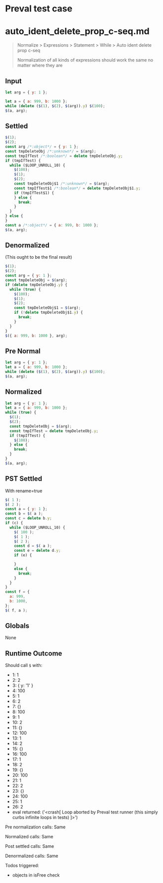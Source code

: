# Preval test case

# auto_ident_delete_prop_c-seq.md

> Normalize > Expressions > Statement > While > Auto ident delete prop c-seq
>
> Normalization of all kinds of expressions should work the same no matter where they are

## Input

`````js filename=intro
let arg = { y: 1 };

let a = { a: 999, b: 1000 };
while (delete ($(1), $(2), $(arg)).y) $(100);
$(a, arg);
`````

## Settled


`````js filename=intro
$(1);
$(2);
const arg /*:object*/ = { y: 1 };
const tmpDeleteObj /*:unknown*/ = $(arg);
const tmpIfTest /*:boolean*/ = delete tmpDeleteObj.y;
if (tmpIfTest) {
  while ($LOOP_UNROLL_10) {
    $(100);
    $(1);
    $(2);
    const tmpDeleteObj$1 /*:unknown*/ = $(arg);
    const tmpIfTest$1 /*:boolean*/ = delete tmpDeleteObj$1.y;
    if (tmpIfTest$1) {
    } else {
      break;
    }
  }
} else {
}
const a /*:object*/ = { a: 999, b: 1000 };
$(a, arg);
`````

## Denormalized
(This ought to be the final result)

`````js filename=intro
$(1);
$(2);
const arg = { y: 1 };
const tmpDeleteObj = $(arg);
if (delete tmpDeleteObj.y) {
  while (true) {
    $(100);
    $(1);
    $(2);
    const tmpDeleteObj$1 = $(arg);
    if (!delete tmpDeleteObj$1.y) {
      break;
    }
  }
}
$({ a: 999, b: 1000 }, arg);
`````

## Pre Normal


`````js filename=intro
let arg = { y: 1 };
let a = { a: 999, b: 1000 };
while (delete ($(1), $(2), $(arg)).y) $(100);
$(a, arg);
`````

## Normalized


`````js filename=intro
let arg = { y: 1 };
let a = { a: 999, b: 1000 };
while (true) {
  $(1);
  $(2);
  const tmpDeleteObj = $(arg);
  const tmpIfTest = delete tmpDeleteObj.y;
  if (tmpIfTest) {
    $(100);
  } else {
    break;
  }
}
$(a, arg);
`````

## PST Settled
With rename=true

`````js filename=intro
$( 1 );
$( 2 );
const a = { y: 1 };
const b = $( a );
const c = delete b.y;
if (c) {
  while ($LOOP_UNROLL_10) {
    $( 100 );
    $( 1 );
    $( 2 );
    const d = $( a );
    const e = delete d.y;
    if (e) {

    }
    else {
      break;
    }
  }
}
const f = {
  a: 999,
  b: 1000,
};
$( f, a );
`````

## Globals

None

## Runtime Outcome

Should call `$` with:
 - 1: 1
 - 2: 2
 - 3: { y: '1' }
 - 4: 100
 - 5: 1
 - 6: 2
 - 7: {}
 - 8: 100
 - 9: 1
 - 10: 2
 - 11: {}
 - 12: 100
 - 13: 1
 - 14: 2
 - 15: {}
 - 16: 100
 - 17: 1
 - 18: 2
 - 19: {}
 - 20: 100
 - 21: 1
 - 22: 2
 - 23: {}
 - 24: 100
 - 25: 1
 - 26: 2
 - eval returned: ('<crash[ Loop aborted by Preval test runner (this simply curbs infinite loops in tests) ]>')

Pre normalization calls: Same

Normalized calls: Same

Post settled calls: Same

Denormalized calls: Same

Todos triggered:
- objects in isFree check